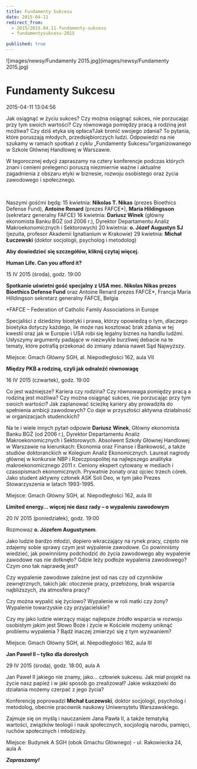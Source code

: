 ```yaml
---
title: Fundamenty Sukcesu
date: 2015-04-11
redirect_from: 
  - 2015/2015.04.11-fundamenty-sukcesu
  - fundamentysukcesu-2015

published: true
---
```



![images/newsy/Fundamenty 2015.jpg](images/newsy/Fundamenty 2015.jpg)

# Fundamenty Sukcesu

<time>2015-04-11 13:04:56</time>






Jak osiągnąć w życiu sukces? Czy można osiągnąć sukces, nie porzucając przy tym swoich wartości? Czy równowaga pomiędzy pracą a rodziną jest możliwa? Czy dziś etyka się opłaca?Jak bronić swojego zdania? To pytania, które poruszają młodych, przedsiębiorczych ludzi. Odpowiedzi na nie szukamy w ramach spotkań z cyklu „Fundamenty Sukcesu”organizowanego w Szkole Głównej Handlowej w Warszawie.


W tegorocznej edycji zapraszamy na cztery konferencje podczas których znani i cenieni prelegenci poruszą niezmiernie ważne i aktualne zagadnienia z obszaru etyki w biznesie, rozwoju osobistego oraz życia zawodowego i społecznego.


 


Naszymi gośćmi będą:
15 kwietnia: **Nikolas T. Nikas** (prezes Bioethics Defense Fund), **Antoine Renard** (prezes FAFCE*), **Maria Hildingsson** (sekretarz generalny FAFCE)
16 kwietnia: **Dariusz Winek** (główny ekonomista Banku BGŻ (od 2006 r.), Dyrektor Departamentu Analiz Makroekonomicznych i Sektorowych)
20 kwietnia: **o. Józef Augustyn SJ** (jezuita, profesor Akademii Ignatianium w Krakowie)
29 kwietnia: **Michał** **Łuczewski** (doktor socjologii, psycholog i metodolog)


**Aby dowiedzieć się szczegółów, kliknij czytaj więcej.**


<!--{{intro-break}}-->


**Human Life. Can you afford it?**


15 IV 2015 (środa), godz. 19:00


**Spotkanie uświetni gość specjalny z USA mec. Nikolas Nikas prezes Bioethics Defense Fund** oraz Antoine Renard prezes FAFCE*, Francja Maria Hilldingson sekretarz generalny FAFCE, Belgia


*FAFCE – Federation of Catholic Family Associations in Europe


Specjaliści z dziedziny bioetyki i prawa, którzy opowiedzą o tym, dlaczego bioetyka dotyczy każdego, ile może nas kosztować brak zdania w tej kwestii oraz jak w Europie i USA robi się legalny biznes na handlu ludźmi. Usłyszymy argumenty padające w niezwykle burzliwej debacie na te tematy, które potrafią przekonać do zmiany zdania nawet Sąd Najwyższy.


Miejsce: Gmach Główny SGH, al. Niepodległości 162, aula VII


**Między PKB a rodziną, czyli jak odnaleźć równowagę**


16 IV 2015 (czwartek), godz. 19:00


Co jest ważniejsze? Kariera czy rodzina? Czy równowaga pomiędzy pracą a rodziną jest możliwa? Czy można osiągnąć sukces, nie porzucając przy tym swoich wartości? Jak zaplanować ścieżkę kariery aby prowadziła do spełnienia ambicji zawodowych? Co daje w przyszłości aktywna działalność w organizacjach studenckich?


Na te i wiele innych pytań odpowie **Dariusz** **Winek**, Główny ekonomista Banku BGŻ (od 2006 r.), Dyrektor Departamentu Analiz Makroekonomicznych i Sektorowych. Absolwent Szkoły Głównej Handlowej w Warszawie na kierunkach: Ekonomia oraz Finanse i Bankowość, a także studiów doktoranckich w Kolegium Analiz Ekonomicznych. Laureat nagrody głównej w konkursie NBP i Rzeczpospolitej na najlepszego analityka makroekonomicznego 2011 r. Ceniony ekspert cytowany w mediach i czasopismach ekonomicznych. Prywatnie żonaty oraz ojciec trzech córek. Jako student aktywny członek ASK Soli Deo, w tym jako Prezes Stowarzyszenia w latach 1993-1995.


Miejsce: Gmach Główny SGH, al. Niepodległości 162, aula III


**Limited energy… więcej nie dasz rady – o wypaleniu zawodowym**


20 IV 2015 (poniedziałek), godz. 19:00


Rozmowaz **o. Józefem Augustynem**.


Jako ludzie bardzo młodzi, dopiero wkraczający na rynek pracy, często nie zdajemy sobie sprawy czym jest wypalenie zawodowe. Co powinniśmy wiedzieć, jak powinniśmy podchodzić do życia zawodowego aby wypalenie zawodowe nas nie dotknęło? Gdzie leży podłoże wypalenia zawodowego? Czym ono tak naprawdę jest?


Czy wypalenie zawodowe zależne jest od nas czy od czynników zewnętrznych, takich jak: otoczenie pracy, przełożony, brak wsparcia najbliższych, zła atmosfera pracy?


Czy można wypalić się życiowo? Wypalenie w roli matki czy żony? Wypalenie towarzyskie czy przyjacielskie?


Czy my jako ludzie wierzący mając najlepsze źródło wsparcia w rozwoju osobistym jakim jest Słowo Boże i życie w Kościele możemy uniknąć problemu wypalenia ? Bądź inaczej zmierzyć się z tym wyzwaniem?


Miejsce: Gmach Główny SGH, al. Niepodległości 162, aula III


**Jan Paweł II – tylko dla dorosłych**


29 IV 2015 (środa), godz. 18:00, aula A


Jan Paweł II jakiego nie znamy, jako... człowiek sukcesu. Jak miał projekt na życie nasz papież i w jaki sposób go zrealizował? Jakie wskazówki do działania możemy czerpać z jego życia?


Konferencję poprowadzi **Michał** **Łuczewski**, doktor socjologii, psycholog i metodolog, obecnie pracownik naukowy Uniwersytetu Warszawskiego.


Zajmuje się on myślą i nauczaniem Jana Pawła II, a także tematyką wartości, związków teologii i nauk społecznych, socjologią narodu, pamięci, ruchów społecznych i młodzieży.


Miejsce: Budynek A SGH (obok Gmachu Głównego) - ul. Rakowiecka 24, aula A


***Zapraszamy!***


<!--{{json:{"created_date":"2015-04-11 13:04:56","publish_down":"0000-00-00 00:00:00","id":"5432"}}}-->